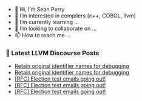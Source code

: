 - 👋 Hi, I’m Sean Perry
- 👀 I’m interested in compilers (c++, COBOL, llvm)
- 🌱 I’m currently learning ...
- 💞️ I’m looking to collaborate on ...
- 📫 How to reach me ...

<!---
s66perry/s66perry is a ✨ special ✨ repository because its `README.md` (this file) appears on your GitHub profile.
You can click the Preview link to take a look at your changes.
--->
### 📕 Latest LLVM Discourse Posts

<!-- DISCOURSE-LLVM:START -->
- [Retain original identifier names for debugging](https://discourse.llvm.org/t/retain-original-identifier-names-for-debugging/76417?page=2#post_31)
- [Retain original identifier names for debugging](https://discourse.llvm.org/t/retain-original-identifier-names-for-debugging/76417?page=2#post_30)
- [[RFC] Election test emails going out!](https://discourse.llvm.org/t/rfc-election-test-emails-going-out/83635#post_4)
- [[RFC] Election test emails going out!](https://discourse.llvm.org/t/rfc-election-test-emails-going-out/83635#post_3)
- [[RFC] Election test emails going out!](https://discourse.llvm.org/t/rfc-election-test-emails-going-out/83635#post_2)
<!-- DISCOURSE-LLVM:END -->
